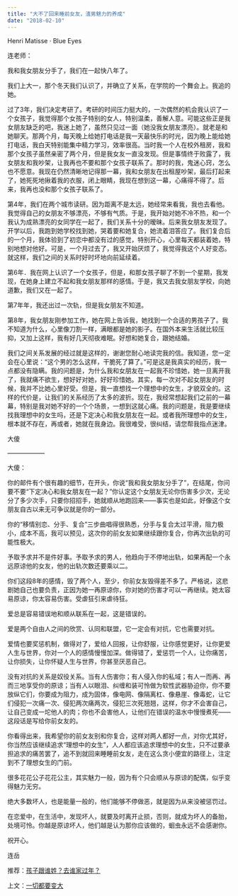 ```yaml
---
title: "大不了回来睡前女友，渣男魅力的养成"
date: "2018-02-10"
---
```


Henri Matisse · Blue Eyes

连老师：

我和我女朋友分手了，我们在一起快八年了。

我们上大一，那个冬天我们认识了，并确立了关系，在学院的一个舞会上。我追的她。

过了3年，我们决定考研了。考研的时间压力挺大的，一次偶然的机会我认识了一个女孩子，我觉得那个女孩子特别的女人，特别温柔，善解人意。可能这些正是我女朋友缺乏的吧，我迷上她了，虽然只见过一面（她没我女朋友漂亮）。就老是和她聊天。那两个月，每天晚上给她打电话是我一天最快乐的时光，因为晚上能给她打电话，我白天特别能集中精力学习，效率很高。当时我一个人在校外租房，我和那个女孩子虽然亲密了两个月，但是我女友一直没发现。但是事情终于败露了，我女朋友和我吵架，让我再也不要和那个女孩子联系了。那时的我，鬼迷心窍，怎么也不愿意。我现在仍然清晰地记得那一幕，我和女朋友在出租屋吵架，最后打起来了，她死死地揪着我的衣服，闭上眼睛，我现在想到这一幕，心痛得不得了。后来，我再也没和那个女孩子联系了。

第4年，我们在两个城市读研。因为距离不是太远，她经常来看我，我也去看他。我觉得自己的女朋友不够漂亮，不够有气质。于是，我开始对她不冷不热，和一个我认为成熟漂亮的女同学在一起了，我们关系十分的暧昧。后来我女朋友发现了。开学以后，我跑到她学校找到她，哭着要和她复合，她流着泪答应了。我们复合后的一个月，我体验到了初恋中都没有过的感觉，特别开心，心里每天都装着她，特别地想对他好。可是，一个月过去了，我又开始厌烦了，我觉得我这个人好变态。就这样，我们之间的关系时好时坏地向前延续着。

第6年．我在网上认识了一个女孩子，但是，和那女孩子聊了不到一个星期，我发现，在她身上建立不起和我女朋友那样的感情。于是，我又去我女朋友学校，向她道歉，我们又在一起了。

第7年年，我还出过一次轨，但是我女朋友不知道。

第8年，我女朋友刚参加工作，她在网上告诉我，她找到一个合适的男孩子了。我不知道为什么，心里像刀割一样，满眼都是她的影子。在国外本来生活就比较压抑，又加上这样，我有好几天彻夜难眠。好想和她复合，跟她结婚。

我们之间关系发展的经过就是这样的，谢谢您耐心地读完我的信。我知道，您一定会在心里说：“这个男的怎么这样，干脆死了算了。”可是这是我真实的经历，我一点都没有隐瞒。我的问题是，为什么我和女朋友在一起我不珍惜她，她一旦离开我了，我就痛不欲生，想好好对她，好好珍惜她。其实，每一次对不起女朋友的时候，我并不比她心里好受。但是，我一直想找一个理想中的女生，才貌双全的。这样的代价是，让我们的关系经历了太多的波折。现在，我经常想起我们之前的一幕幕，特别是我对她不好的一个个场景，一想到这就心痛。我的问题是，我是要继续找我理想中的女生吗，还是下定决心和我女朋友在一起。或者我所理想中的女生，根本就不存在，再或者，她就在我身边。我很难受，很纠结，请您帮我指点迷津。

大傻

——————

大傻：

你的邮件有个很有趣的细节，在开头，你说“我和我女朋友分手了”，在结尾，你问要不要“下定决心和我女朋友在一起？”你认定这个女朋友无论你伤害多少次，无论分了多少次手，只要你招招手，她就顺从地跑回来——事实也是如此，好像这个女朋友自古以来无可争议就是你的一部分。

你的“移情别恋、分手、复合”三步曲唱得很熟悉，分手与复合太过平滑，阻力极小，成本不高，我可以预见，这次你的前女友如果继续跟你复合，你再次出轨的可能性极大。

予取予求并不是件好事。予取予求的男人，他趋向于不停地出轨，如果再配一个永远原谅他的女友，他的出轨次数还要乘以二。

你们这段8年的感情，毁了两个人，至少，你前女友毁得差不多了。严格说，这悲剧她自己也要负责，正因为她一再原谅你，你对她的伤害才可以一再继续。她太容易原谅，你太容易伤害。受虐狂引来虐待狂。

爱总是容易错误地和顺从联系在一起，这是错误的。

爱是两个自由人之间的欣赏、认同和联盟，它一定会有对抗，它也需要对抗。

爱情也要奖惩机制，做得对了，爱给人回报，让你舒服，让你感觉更好，让你更爱人生与世界，你对一个人的感情慢慢加深。做得错了，爱惩罚一个人，让你痛苦，让你损失，让你怀疑人生与世界，你甚至厌恶自己。

没有对抗的关系是奴役关系。当有人伤害你；有人侵入你的私域；有人一而再、再而三地享受你的原谅；当有人以眼泪、纠缠和装可怜做为软性武器胁迫你，你不要放纵它们，你要成为阻力，成为固体，像电网、像隔离杠、像悬崖、像毒蛇，让它们侵犯一次痛一次、侵犯两次痛两次，侵犯三次死翘翘，这样，你才不会害自己，让自己变成一坨他人的肉；你也不会害他人，让他们在错误的温水中慢慢煮死——这段话是写给你前女友的。

你看得出来，我希望你的前女友别和你复合，这样对两人都好一点，对你尤其好，你当然应该继续追求“理想中的女生”，人人都应该追求理想中的女生，只不过要承担追求的痛苦罢了，追不到就回来睡睡前女友，走在这么贪小便宜的路径上，注定到不了理想女生的门前。

很多花花公子花花公主，其实魅力一般，因为有个只会顺从与原谅的配偶，似乎变得魅力无穷。

绝大多数坏人，也是能量一般的，他们能够不停做恶，就是因为从来没被惩罚过。

在恋爱中，在生活中，发现坏人，就要及时离开止损，否则，就成为坏人的备胎，处境可怜。你越是原谅坏人，他们越是认为那你应该做的，蛔虫永远不会感谢你。

祝开心。

连岳

推荐：[孩子跟谁姓？去谁家过年？](http://mp.weixin.qq.com/s?__biz=MjM5NDU0Mjk2MQ==&mid=2651625520&idx=1&sn=958f316f32961d067ffc784d51997fce&chksm=bd7e1c2e8a0995387d92d4f08529df5a6d33521577c85176070970a8b4801886e0dba74439e0&scene=21#wechat_redirect)

上文：[一切都要变大](http://mp.weixin.qq.com/s?__biz=MjM5NDU0Mjk2MQ==&mid=2651625644&idx=1&sn=d34988db1b6260232db0c1ee147fb88f&chksm=bd7e1cb28a0995a4cc04f5d015ac43d595d143e656d10968013688189303ea5fbcbc9fbd92ff&scene=21#wechat_redirect)
